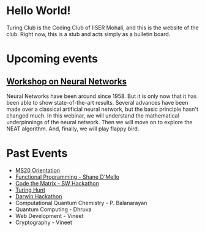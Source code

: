 # Hello World!

Turing Club is the Coding Club of IISER Mohali, and this is the website of the club. Right now, this is a stub and acts simply as a bulletin board.

# Upcoming events

## [Workshop on Neural Networks](events/nn.md)

Neural Networks have been around since 1958. But it is only now that it has been able to show state-of-the-art results. Several advances have been made over a classical artificial neural network, but the basic principle hasn't changed much. In this webinar, we will understand the mathematical underpinnings of the neural network. Then we will move on to explore the NEAT algorithm. And, finally, we will play flappy bird.

# Past Events

- [MS20 Orientation](orientation/orientation.html)
- [Functional Programming - Shane D'Mello](./events/func.md)
- [Code the Matrix - SW Hackathon](https://iiserm.github.io/schrodinger-week/code-the-matrix)
- [Turing Hunt](https://iiserm.github.io/turing-hunt/)
- [Darwin Hackathon](https://iiserm.github.io/Darwin-Hackathon)
- Computational Quantum Chemistry - P. Balanarayan
- Quantum Computing - Dhruva
- Web Development - Vineet
- Cryptography - Vineet
